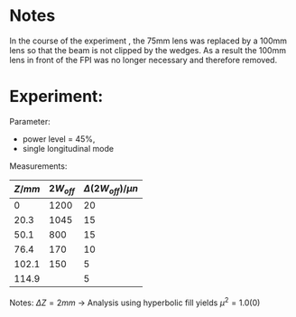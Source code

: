 # Notes 
In the course of the experiment , the 75mm lens was replaced by a 100mm lens so that the beam is not clipped by the wedges. As a result the 100mm lens in front of the FPI was no longer necessary and therefore removed. 

# Experiment: 
Parameter: 
- power level = 45%, 
- single longitudinal mode

Measurements: 

| $Z/mm$ | $2W_{off}$ | $\Delta(2W_{off})/\mu n$ |
| -------- | -------- | -------- |
| 0 | 1200 | 20 |
| 20.3 | 1045| 15|
| 50.1 | 800| 15 |
| 76.4 | 170 | 10 |
| 102.1 | 150 | 5 |
| 114.9 |  | 5 |

Notes:  $\Delta Z = 2mm$ -> Analysis using hyperbolic fill yields $\mu^{2}=1.0(0)$
